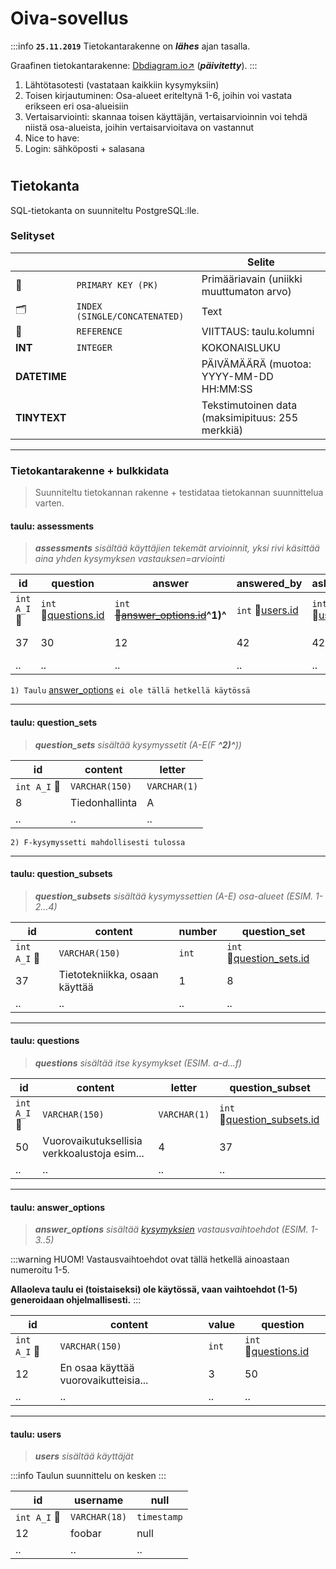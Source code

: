 # Oiva-sovellus

:::info
**`25.11.2019`** Tietokantarakenne on _**lähes**_ ajan tasalla.

Graafinen tietokantarakenne: [Dbdiagram.io:arrow_upper_right:](https://dbdiagram.io/d/5d9b3c7eff5115114db4fbff) (**_päivitetty_**).
:::

1. Lähtötasotesti (vastataan kaikkiin kysymyksiin)
2. Toisen kirjautuminen: Osa-alueet eriteltynä 1-6, joihin voi vastata erikseen eri osa-alueisiin
3. Vertaisarviointi: skannaa toisen käyttäjän, vertaisarvioinnin voi tehdä niistä osa-alueista, joihin vertaisarvioitava on vastannut
4. Nice to have: 
5. Login: sähköposti + salasana
# 

 
## Tietokanta

SQL-tietokanta on suunniteltu PostgreSQL:lle.

### Selityset



|  |  | Selite |
| -------- | -------- | -------- |
| :key: | `PRIMARY KEY (PK)` | Primääriavain (uniikki muuttumaton arvo) |
| 🗂️ |`INDEX (SINGLE/CONCATENATED)` | Text     |
| :link: | `REFERENCE` | VIITTAUS: taulu.kolumni |
| **INT** | `INTEGER` | KOKONAISLUKU |
| **DATETIME** |  | PÄIVÄMÄÄRÄ (muotoa: YYYY-MM-DD HH:MM:SS |
| **TINYTEXT** | | Tekstimutoinen data (maksimipituus: 255 merkkiä) |


---

### Tietokantarakenne + bulkkidata

> Suunniteltu tietokannan rakenne + testidataa tietokannan suunnittelua varten. 

#### taulu: **assessments**

> ***assessments** sisältää käyttäjien tekemät arvioinnit, yksi rivi käsittää aina yhden kysymyksen vastauksen=arviointi*

| id | question | answer | answered_by | asked_by | evaluated_at |
| -------- | -------- | -------- | -------- | -------- | -------- |
| `int A_I` :key: | `int` :link:[questions.id](#taulu-questions) | `int` ~~:link:[answer_options.id](#taulu-answer_options)~~**^1)^** | `int` :link:[users.id](#taulu-users) | `int` :link:[users.id](#taulu-users) | `timestamp` |
| 37 | 30 | 12 | 42 | 42 | 2019-08-23 23:59:59 |
| .. | .. | .. | .. | .. | .. |

`1) Taulu` [answer_options](#taulu-answer_options) `ei ole tällä hetkellä käytössä`


---


#### taulu: **question_sets**

> ***question_sets** sisältää kysymyssetit (A-E(F **^2)^**))*

| id | content | letter |
| -------- | -------- | -------- |
| `int A_I` :key: | `VARCHAR(150)` | `VARCHAR(1)` |
| 8 | Tiedonhallinta | A|
| .. | .. | .. |

`2) F-kysymyssetti mahdollisesti tulossa`



---


#### taulu: **question_subsets**

> ***question_subsets** sisältää kysymyssettien (A-E) osa-alueet (ESIM. 1-2...4)*

| id | content | number | question_set
| -------- | -------- | -------- | -------- |
| `int A_I` :key: | `VARCHAR(150)` | `int` | `int` :link:[question_sets.id](#taulu-question_sets) |
| 37 | Tietotekniikka, osaan käyttää | 1 | 8 ||
| .. | .. | .. | .. |



---


#### taulu: **questions**

> ***questions** sisältää itse kysymykset (ESIM. a-d...f)*

| id | content | letter | question_subset |
| -------- | -------- | -------- | -------- |
| `int A_I` :key: | `VARCHAR(150)` | `VARCHAR(1)` | `int` :link:[question_subsets.id](#taulu-question_subsets) |
| 50 | Vuorovaikutuksellisia verkkoalustoja esim... | 4 | 37 |
| .. | .. | .. | .. |



---


#### taulu: **answer_options**

> ***answer_options** sisältää [kysymyksien](#taulu-questions) vastausvaihtoehdot (ESIM. 1-3..5)*

:::warning
HUOM! Vastausvaihtoehdot ovat tällä hetkellä ainoastaan numeroitu 1-5.

**Allaoleva taulu ei (toistaiseksi) ole käytössä, vaan vaihtoehdot (1-5) generoidaan ohjelmallisesti.**
:::

| id | content | value | question |
| -------- | -------- | -------- | -------- |
| `int A_I` :key: | `VARCHAR(150)` | `int` | `int` :link:[questions.id](#taulu-questions) |
| 12 | En osaa käyttää vuorovaikutteisia... | 3 | 50 |
| .. | .. | .. | .. |



---


#### taulu: **users**

> ***users** sisältää käyttäjät*

:::info
Taulun suunnittelu on kesken
:::

| id | username | null |
| -------- | -------- | -------- |
| `int A_I` :key: | `VARCHAR(18)` | `timestamp` |
| 12 | foobar | null |
| .. | .. | .. |